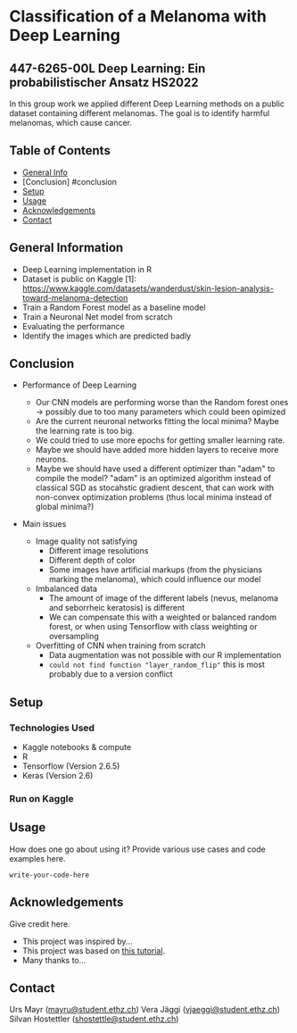 # Classification of a Melanoma with Deep Learning
## 447-6265-00L Deep Learning: Ein probabilistischer Ansatz HS2022
In this group work we applied different Deep Learning methods on a public dataset containing different melanomas. The goal is to identify harmful melanomas, which cause cancer.

## Table of Contents
* [General Info](#general-information)
* [Conclusion] #conclusion
* [Setup](#setup)
* [Usage](#usage)
* [Acknowledgements](#acknowledgements)
* [Contact](#contact)


## General Information
- Deep Learning implementation in R
- Dataset is public on Kaggle [1]: https://www.kaggle.com/datasets/wanderdust/skin-lesion-analysis-toward-melanoma-detection
- Train a Random Forest model as a baseline model
- Train a Neuronal Net model from scratch
- Evaluating the performance
- Identify the images which are predicted badly

## Conclusion
* Performance of Deep Learning
  * Our CNN models are performing worse than the Random forest ones -> possibly due to too many parameters which could been opimized
  * Are the current neuronal networks fitting the local minima? Maybe the learning rate is too big.
  * We could tried to use more epochs for getting smaller learning rate.
  * Maybe we should have added more hidden layers to receive more neurons.
  * Maybe we should have used a different optimizer than "adam" to compile the model? "adam" is an optimized algorithm instead of classical  SGD as stocahstic gradient descent, that can work with non-convex optimization problems (thus local minima instead of global minima?)
  
* Main issues
  * Image quality not satisfying
    * Different image resolutions
    * Different depth of color
    * Some images have artificial markups (from the physicians marking the melanoma), which could influence our model
  * Imbalanced data
    * The amount of image of the different labels (nevus, melanoma and seborrheic keratosis) is different
    * We can compensate this with a weighted or balanced random forest, or when using Tensorflow with class weighting or oversampling
  * Overfitting of CNN when training from scratch
    * Data augmentation was not possible with our R implementation
    * `could not find function "layer_random_flip"` this is most probably due to a version conflict

## Setup
### Technologies Used
- Kaggle notebooks & compute
- R
- Tensorflow (Version 2.6.5)
- Keras (Version 2.6)

### Run on Kaggle


## Usage
How does one go about using it?
Provide various use cases and code examples here.

`write-your-code-here`



## Acknowledgements
Give credit here.
- This project was inspired by...
- This project was based on [this tutorial](https://www.example.com).
- Many thanks to...


## Contact
Urs Mayr (mayru@student.ethz.ch)
Vera Jäggi (vjaeggi@student.ethz.ch)
Silvan Hostettler (shostettle@student.ethz.ch)

